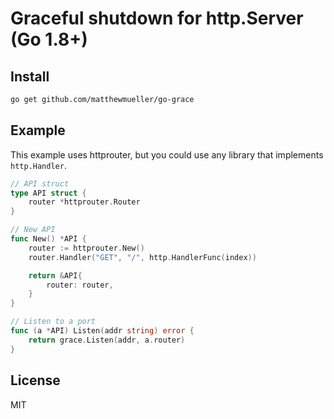 # Graceful shutdown for http.Server (Go 1.8+)

## Install

```sh
go get github.com/matthewmueller/go-grace
```

## Example

This example uses httprouter, but you could use any library that implements `http.Handler`.

```go
// API struct
type API struct {
	router *httprouter.Router
}

// New API
func New() *API {
	router := httprouter.New()
	router.Handler("GET", "/", http.HandlerFunc(index))

	return &API{
		router: router,
	}
}

// Listen to a port
func (a *API) Listen(addr string) error {
	return grace.Listen(addr, a.router)
}
```

## License

MIT